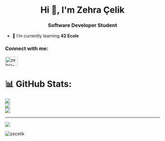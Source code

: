 <h1 align="center">Hi 👋, I'm Zehra Çelik</h1>
<h3 align="center">Software Developer Student</h3>

- 🌱 I’m currently learning **42 Ecole**

<h3 align="left">Connect with me:</h3>
<p align="left">
<a href="https://linkedin.com/in/zehra-çelik-463628258/" target="blank"><img align="center" src="https://raw.githubusercontent.com/rahuldkjain/github-profile-readme-generator/master/src/images/icons/Social/linked-in-alt.svg" alt="zehra-çelik-463628258/" height="30" width="40" /></a>
</p>

# 📊 GitHub Stats:
![](https://github-readme-stats.vercel.app/api?username=zecelik&theme=dracula&hide_border=false&include_all_commits=true&count_private=false)<br/>
![](https://github-readme-streak-stats.herokuapp.com/?user=zecelik&theme=dracula&hide_border=false)<br/>
![](https://github-readme-stats.vercel.app/api/top-langs/?username=zecelik&theme=dracula&hide_border=false&include_all_commits=true&count_private=false&layout=compact)

---
[![](https://visitcount.itsvg.in/api?id=zecelik&icon=0&color=0)](https://visitcount.itsvg.in)

<!-- Proudly created with GPRM ( https://gprm.itsvg.in ) -->

<p><img align="center" src="https://github-readme-stats.vercel.app/api/top-langs?username=zecelik&show_icons=true&locale=en&layout=compact" alt="zecelik" /></p>
